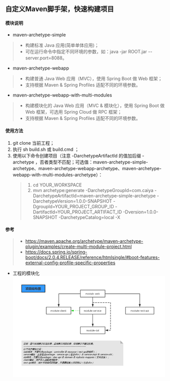 ## 自定义Maven脚手架，快速构建项目
#### 模块说明
* maven-archetype-simple
> - 构建标准 Java 应用(简单单体应用)；
> - 可在运行命令中指定不同环境的参数，如：java -jar ROOT.jar --server.port=8088。

* maven-archetype-webapp
> - 构建普通 Java Web 应用（MVC），使用 Spring Boot 做 Web 框架；
> - 支持根据 Maven & Spring Profiles 适配不同的环境参数。

* maven-archetype-webapp-with-multi-modules
> - 构建模块化的 Java Web 应用（MVC & 模块化），使用 Spring Boot 做 Web 框架，可选用 Spring Cloud 做 RPC 框架；
> - 支持根据 Maven & Spring Profiles 适配不同的环境参数。

#### 使用方法
1. git clone 当前工程；
2. 执行 sh build.sh 或 build.cmd ；
3. 使用以下命令创建项目（注意 -DarchetypeArtifactId 的值加后缀 -archetype ，否者类型不匹配；可选值：maven-archetype-simple-archetype、maven-archetype-webapp-archetype、maven-archetype-webapp-with-multi-modules-archetype）： 
    > 1. cd YOUR_WORKSPACE
    > 2. mvn archetype:generate -DarchetypeGroupId=com.caiya -DarchetypeArtifactId=maven-archetype-simple-archetype -DarchetypeVersion=1.0.0-SNAPSHOT -DgroupId=YOUR_PROJECT_GROUP_ID -DartifactId=YOUR_PROJECT_ARTIFACT_ID -Dversion=1.0.0-SNAPSHOT -DarchetypeCatalog=local -X

#### 参考
> * https://maven.apache.org/archetype/maven-archetype-plugin/examples/create-multi-module-project.html
> * https://docs.spring.io/spring-boot/docs/2.0.4.RELEASE/reference/htmlsingle/#boot-features-external-config-profile-specific-properties
* 工程的模块化
![](/assets/模块化.png)


